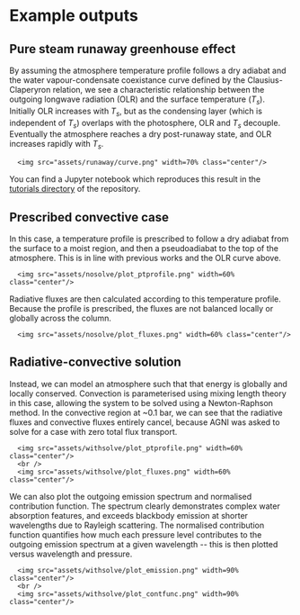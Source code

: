 # Example outputs

## Pure steam runaway greenhouse effect
By assuming the atmosphere temperature profile follows a dry adiabat and the water vapour-condensate coexistance curve defined by the Clausius-Claperyron relation, we see a characteristic relationship between the outgoing longwave radiation (OLR) and the surface temperature ($T_s$). Initially OLR increases with $T_s$, but as the condensing layer (which is independent of $T_s$) overlaps with the photosphere, OLR and $T_s$ decouple. Eventually the atmosphere reaches a dry post-runaway state, and OLR increases rapidly with $T_s$.
```@raw html
  <img src="assets/runaway/curve.png" width=70% class="center"/>
```
You can find a Jupyter notebook which reproduces this result in the [tutorials directory](https://github.com/nichollsh/AGNI/tree/main/tutorials) of the repository.

## Prescribed convective case
In this case, a temperature profile is prescribed to follow a dry adiabat from the surface to a moist region, and then a pseudoadiabat to the top of the atmosphere. This is in line with previous works and the OLR curve above. 
```@raw html
  <img src="assets/nosolve/plot_ptprofile.png" width=60% class="center"/> 
```
Radiative fluxes are then calculated according to this  temperature profile. Because the profile is prescribed, the fluxes are not balanced locally or globally across the column.
```@raw html
  <img src="assets/nosolve/plot_fluxes.png" width=60% class="center"/> 
```

## Radiative-convective solution
Instead, we can model an atmosphere such that that energy is globally and locally conserved. Convection is parameterised using mixing length theory in this case, allowing the system to be solved using a Newton-Raphson method. In the convective region at ~0.1 bar, we can see that the radiative fluxes and convective fluxes entirely cancel, because AGNI was asked to solve for a case with zero total flux transport. 
```@raw html
  <img src="assets/withsolve/plot_ptprofile.png" width=60% class="center"/> 
  <br />
  <img src="assets/withsolve/plot_fluxes.png" width=60% class="center"/> 
```

We can also plot the outgoing emission spectrum and normalised contribution function. The spectrum clearly demonstrates complex water absorption features, and exceeds blackbody emission at shorter wavelengths due to Rayleigh scattering. The normalised contribution function quantifies how much each pressure level contributes to the outgoing emission spectrum at a given wavelength -- this is then plotted versus wavelength and pressure. 

```@raw html
  <img src="assets/withsolve/plot_emission.png" width=90% class="center"/> 
  <br />
  <img src="assets/withsolve/plot_contfunc.png" width=90% class="center"/> 
```
